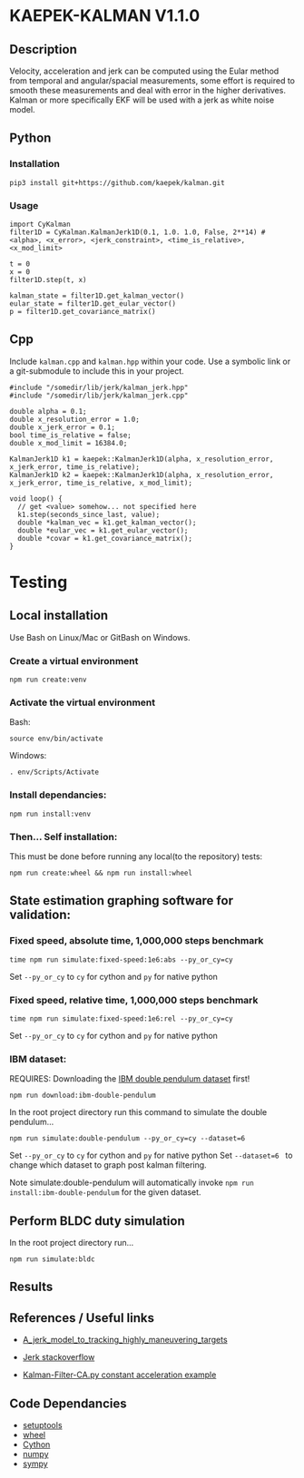 # KAEPEK-KALMAN V1.1.0

## Description

Velocity, acceleration and jerk can be computed using the Eular method from temporal and angular/spacial measurements, some effort is required to smooth these measurements and deal with error in the higher derivatives. Kalman or more specifically EKF will be used with a jerk as white noise model.

## Python

### Installation

```
pip3 install git+https://github.com/kaepek/kalman.git
```

### Usage

```
import CyKalman
filter1D = CyKalman.KalmanJerk1D(0.1, 1.0. 1.0, False, 2**14) # <alpha>, <x_error>, <jerk_constraint>, <time_is_relative>, <x_mod_limit>

t = 0
x = 0
filter1D.step(t, x)

kalman_state = filter1D.get_kalman_vector()
eular_state = filter1D.get_eular_vector()
p = filter1D.get_covariance_matrix()
```

## Cpp

Include `kalman.cpp` and `kalman.hpp` within your code. Use a symbolic link or a git-submodule to include this in your project.

```
#include "/somedir/lib/jerk/kalman_jerk.hpp"
#include "/somedir/lib/jerk/kalman_jerk.cpp"

double alpha = 0.1;
double x_resolution_error = 1.0;
double x_jerk_error = 0.1;
bool time_is_relative = false;
double x_mod_limit = 16384.0;

KalmanJerk1D k1 = kaepek::KalmanJerk1D(alpha, x_resolution_error, x_jerk_error, time_is_relative);
KalmanJerk1D k2 = kaepek::KalmanJerk1D(alpha, x_resolution_error, x_jerk_error, time_is_relative, x_mod_limit);

void loop() {
  // get <value> somehow... not specified here
  k1.step(seconds_since_last, value);
  double *kalman_vec = k1.get_kalman_vector();
  double *eular_vec = k1.get_eular_vector();
  double *covar = k1.get_covariance_matrix();
}
```

# Testing

## Local installation

Use Bash on Linux/Mac or GitBash on Windows.

### Create a virtual environment

```
npm run create:venv
```

### Activate the virtual environment

Bash: 
```
source env/bin/activate
```

Windows: 
```
. env/Scripts/Activate
```

### Install dependancies:

```
npm run install:venv
```

### Then... Self installation:

This must be done before running any local(to the repository) tests:
```
npm run create:wheel && npm run install:wheel
```

## State estimation graphing software for validation:

### Fixed speed, absolute time, 1,000,000 steps benchmark

```
time npm run simulate:fixed-speed:1e6:abs --py_or_cy=cy
```
Set ```--py_or_cy``` to ```cy``` for cython and ```py``` for native python

### Fixed speed, relative time, 1,000,000 steps benchmark

```
time npm run simulate:fixed-speed:1e6:rel --py_or_cy=cy
```
Set ```--py_or_cy``` to ```cy``` for cython and ```py``` for native python

### IBM dataset:

REQUIRES: Downloading the [IBM double pendulum dataset](./datasets/README.md) first!
```
npm run download:ibm-double-pendulum
```

In the root project directory run this command to simulate the double pendulum...
```
npm run simulate:double-pendulum --py_or_cy=cy --dataset=6
```

Set ```--py_or_cy``` to ```cy``` for cython and ```py``` for native python
Set ```--dataset=6 ``` to change which dataset to graph post kalman filtering.

Note simulate:double-pendulum will automatically invoke ```npm run install:ibm-double-pendulum``` for the given dataset.

## Perform BLDC duty simulation
In the root project directory run...
```
npm run simulate:bldc
```

## Results


## References / Useful links

- [A_jerk_model_to_tracking_highly_maneuvering_targets](https://www.researchgate.net/publication/3002819_A_jerk_model_to_tracking_highly_maneuvering_targets)
- [Jerk stackoverflow](https://dsp.stackexchange.com/questions/24847/wrong-estimation-of-derivatives-with-an-extended-kalman-filter)

- [Kalman-Filter-CA.py constant acceleration example](https://github.com/balzer82/Kalman/blob/master/Kalman-Filter-CA.py)

## Code Dependancies

- [setuptools](https://github.com/pypa/setuptools/blob/main/LICENSE)
- [wheel](https://github.com/pypa/wheel/blob/main/LICENSE.txt)
- [Cython](https://github.com/cython/cython/blob/master/LICENSE.txt)
- [numpy](https://numpy.org/doc/stable/license.html)
- [sympy](https://github.com/sympy/sympy/blob/master/LICENSE)